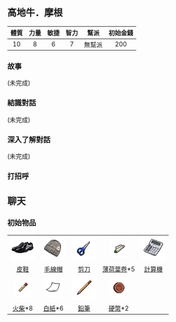 ##  高地牛．摩根

|體質|力量|敏捷|智力|幫派|初始金錢|
|:--:|:--:|:--:|:--:|:--:|:--:|
|10|8|6|7|無幫派|200|

### 故事

(未完成)

### 結識對話

(未完成)

### 深入了解對話

(未完成)


### 打招呼

## 聊天

### 初始物品

||||||
|:--:|:--:|:--:|:--:|:--:|
| ![img](images/item_pic_PX.png) | ![img](images/item_pic_MXM.png) | ![img](images/item_pic_JD2.png) | ![img](images/item_pic_BHYJ.png) | ![img](images/item_pic_JSQ.png) |
| [皮鞋](道具.md#皮鞋) | [毛線帽](道具.md#毛線帽) | [剪刀](道具.md#剪刀) | [薄荷葉卷](道具.md#薄荷葉卷)*5 | [計算機](道具.md#計算機) |
| ![img](images/item_pic_HC.png) | ![img](images/item_pic_BZ.png) | ![img](images/item_pic_QB.png) | ![img](images/item_pic_YB.png) |  |
| [火柴](道具.md#火柴)*8 | [白紙](道具.md#白紙)*6 | [鉛筆](道具.md#鉛筆) | [硬幣](道具.md#硬幣)*2 |  |

